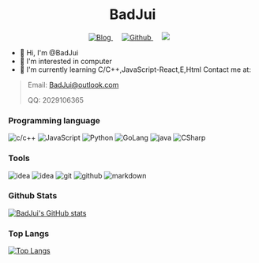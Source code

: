 <h1 align="center">BadJui</h1>
<div align="center">
  <a href="https://BadJui.cnblogs.com" target="_blank">
    <img alt="Blog" src="https://img.shields.io/badge/Blog-blog.BadJui.top-%231D7EA7.svg?logo=wordpress&logoColor=white" />
  </a>&emsp;
  <a href="https://github.com/BadJui" target="_blank">
    <img alt="Github" src="https://img.shields.io/badge/GitHub-BadJui-%2312100E.svg?logo=Github&logoColor=white" />
  </a>&emsp;
  <a href="https://space.bilibili.com/514225993"><img src="https://img.shields.io/badge/bilibili-B%E7%AB%99-ff69b4"></a>&emsp;

</div>


- 👋 Hi, I'm @BadJui
- 👀 I'm interested in computer
- 🌱 I'm currently learning C/C++,JavaScript-React,E,Html
Contact me at:
> 
> Email: BadJui@outlook.com
> 
> QQ: 2029106365


### Programming language
![c/c++](https://img.shields.io/badge/-c/c++-blue?style=for-the-badge&logo=c&logoColor=white)
![JavaScript](https://img.shields.io/badge/-JavaScript-blue?style=for-the-badge&logo=javascript&logoColor=white)
![Python](https://img.shields.io/badge/-Python-blue?style=for-the-badge&logo=python&logoColor=white)
![GoLang](https://img.shields.io/badge/-GoLang-blue?style=for-the-badge&logo=go&logoColor=white)
![java](https://img.shields.io/badge/-java-blue?style=for-the-badge&logo=java&logoColor=white)
![CSharp](https://img.shields.io/badge/-CSharp-blue?style=for-the-badge&logo=java&logoColor=white)

### Tools
![idea](https://img.shields.io/badge/-VisualStudio-black?style=for-the-badge&logo=visualstudio&logoColor=white)
![idea](https://img.shields.io/badge/-idea-black?style=for-the-badge&logo=intellij-idea&logoColor=white)
![git](https://img.shields.io/badge/-git-black?style=for-the-badge&logo=git&logoColor=white)
![github](https://img.shields.io/badge/github-black?style=for-the-badge&logo=github&logoColor=white)
![markdown](https://img.shields.io/badge/-markdown-black?style=for-the-badge&logo=markdown&logoColor=white)

### Github Stats
[![BadJui's GitHub stats](https://github-readme-stats.vercel.app/api?username=BadJui&show_icons=true)](https://github.com/anuraghazra/github-readme-stats)
### Top Langs
[![Top Langs](https://github-readme-stats.vercel.app/api/top-langs/?username=BadJui&layout=compact&langs_count=8&card_width=445)](https://github.com/anuraghazra/github-readme-stats)
<!---
BadJui/BadJui is a ✨ special ✨ repository because its `README.md` (this file) appears on your GitHub profile.
You can click the Preview link to take a look at your changes.
--->
